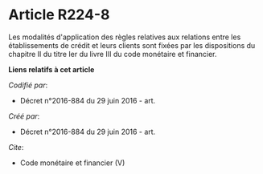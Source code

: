 # Article R224-8

Les modalités d'application des règles relatives aux relations entre les établissements de crédit et leurs clients sont
fixées par les dispositions du chapitre II du titre Ier du livre III du code monétaire et financier.

**Liens relatifs à cet article**

_Codifié par_:

  - Décret n°2016-884 du 29 juin 2016 - art.

_Créé par_:

  - Décret n°2016-884 du 29 juin 2016 - art.

_Cite_:

  - Code monétaire et financier (V)
